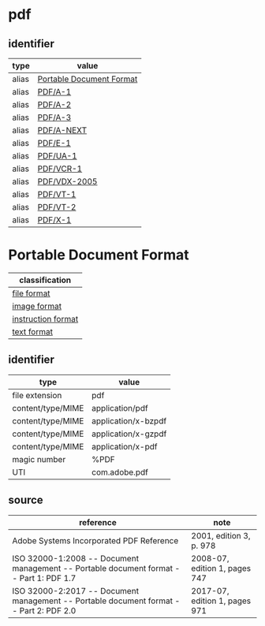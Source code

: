 # pdf

## identifier
| type              | value
| ----------------- | -----
| alias             | [Portable Document Format](#portable-document-format)
| alias             | [PDF/A-1](pdfa.md#pdf/a-1)
| alias             | [PDF/A-2](pdfa.md#pdf/a-2)
| alias             | [PDF/A-3](pdfa.md#pdf/a-3)
| alias             | [PDF/A-NEXT](pdfa.md#pdf/a-next)
| alias             | [PDF/E-1](pdfe.md)
| alias             | [PDF/UA-1](pdfua.md)
| alias             | [PDF/VCR-1](pdfvcr.md)
| alias             | [PDF/VDX-2005](pdfvdx.md)
| alias             | [PDF/VT-1](pdfvt.md)
| alias             | [PDF/VT-2](pdfvt.md)
| alias             | [PDF/X-1](pdfx.md)

# Portable Document Format
| classification
| --------------
| [file format](file.md)
| [image format](image.md)
| [instruction format](instruction.md)
| [text format](text.md)

## identifier
| type              | value
| ----------------- | -----
| file extension    | pdf
| content/type/MIME | application/pdf
| content/type/MIME | application/x-bzpdf
| content/type/MIME | application/x-gzpdf
| content/type/MIME | application/x-pdf
| magic number      | %PDF
| UTI               | com.adobe.pdf

## source
| reference | note
| --------- | ----
| Adobe Systems Incorporated PDF Reference | 2001, edition 3, p. 978
| ISO 32000-1:2008 -- Document management -- Portable document format -- Part 1: PDF 1.7 | 2008-07, edition 1, pages 747
| ISO 32000-2:2017 -- Document management -- Portable document format -- Part 2: PDF 2.0 | 2017-07, edition 1, pages 971

